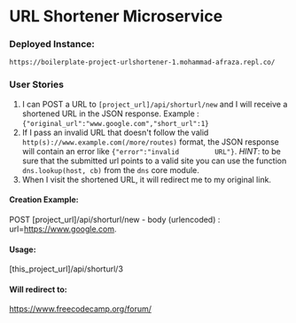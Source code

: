 # URL Shortener Microservice
### Deployed Instance:

```
https://boilerplate-project-urlshortener-1.mohammad-afraza.repl.co/
```
### User Stories

  1. I can POST a URL to `[project_url]/api/shorturl/new` and I will receive a shortened URL in the JSON response. Example : `{"original_url":"www.google.com","short_url":1}`
  2. If I pass an invalid URL that doesn't follow the valid `http(s)://www.example.com(/more/routes)` format, the JSON response will contain an error like `{"error":"invalid         URL"}`. _HINT_: to be sure that the submitted url points to a valid site you can use the function `dns.lookup(host, cb)` from the `dns` core module.
  3. When I visit the shortened URL, it will redirect me to my original link.

#### Creation Example:

POST [project_url]/api/shorturl/new - body (urlencoded) : url=https://www.google.com.

#### Usage:

[this_project_url]/api/shorturl/3

#### Will redirect to:

https://www.freecodecamp.org/forum/
